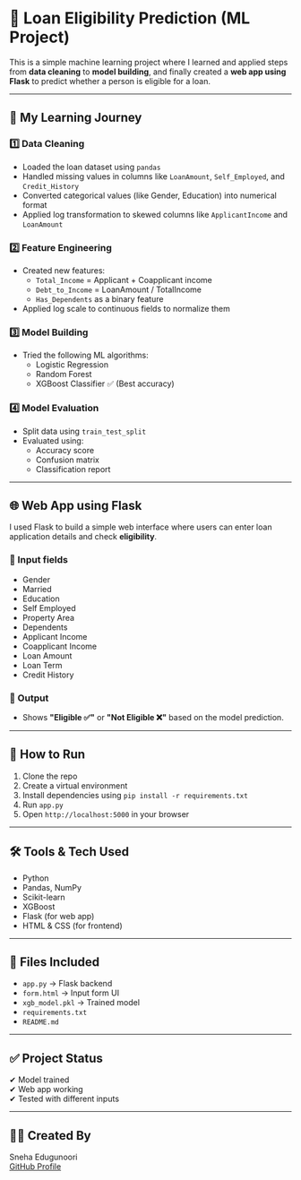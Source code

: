 # 🧠 Loan Eligibility Prediction (ML Project)

This is a simple machine learning project where I learned and applied steps from **data cleaning** to **model building**, and finally created a **web app using Flask** to predict whether a person is eligible for a loan.

---

## 👣 My Learning Journey

### 1️⃣ Data Cleaning
- Loaded the loan dataset using `pandas`
- Handled missing values in columns like `LoanAmount`, `Self_Employed`, and `Credit_History`
- Converted categorical values (like Gender, Education) into numerical format
- Applied log transformation to skewed columns like `ApplicantIncome` and `LoanAmount`

### 2️⃣ Feature Engineering
- Created new features:
  - `Total_Income` = Applicant + Coapplicant income
  - `Debt_to_Income` = LoanAmount / TotalIncome
  - `Has_Dependents` as a binary feature
- Applied log scale to continuous fields to normalize them

### 3️⃣ Model Building
- Tried the following ML algorithms:
  - Logistic Regression
  - Random Forest
  - XGBoost Classifier ✅ (Best accuracy)

### 4️⃣ Model Evaluation
- Split data using `train_test_split`
- Evaluated using:
  - Accuracy score
  - Confusion matrix
  - Classification report

---

## 🌐 Web App using Flask

I used Flask to build a simple web interface where users can enter loan application details and check **eligibility**.

### 🔹 Input fields
- Gender
- Married
- Education
- Self Employed
- Property Area
- Dependents
- Applicant Income
- Coapplicant Income
- Loan Amount
- Loan Term
- Credit History

### 🔹 Output
- Shows **"Eligible ✅"** or **"Not Eligible ❌"** based on the model prediction.

---

## 🚀 How to Run

1. Clone the repo
2. Create a virtual environment
3. Install dependencies using `pip install -r requirements.txt`
4. Run `app.py`
5. Open `http://localhost:5000` in your browser

---

## 🛠 Tools & Tech Used
- Python
- Pandas, NumPy
- Scikit-learn
- XGBoost
- Flask (for web app)
- HTML & CSS (for frontend)

---

## 📂 Files Included
- `app.py` → Flask backend
- `form.html` → Input form UI
- `xgb_model.pkl` → Trained model
- `requirements.txt`
- `README.md`

---

## ✅ Project Status
✔ Model trained  
✔ Web app working  
✔ Tested with different inputs

---

## 🙋‍♀️ Created By
Sneha Edugunoori  
[GitHub Profile](https://github.com/Sneha-Edugunoori)

